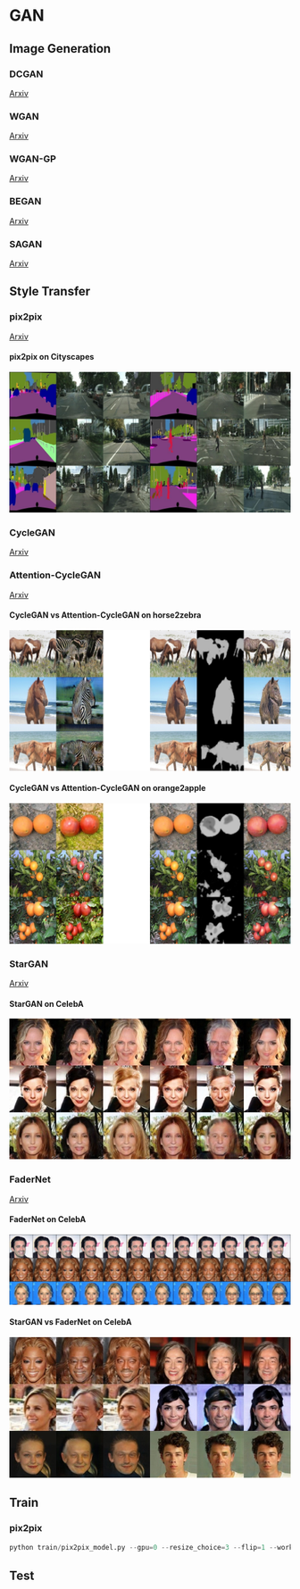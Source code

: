# GAN 
## Image Generation
### DCGAN 
[Arxiv](https://arxiv.org/pdf/1511.06434.pdf)
### WGAN
[Arxiv](https://arxiv.org/pdf/1701.07875.pdf)
### WGAN-GP
[Arxiv](https://arxiv.org/pdf/1704.00028.pdf)
### BEGAN
[Arxiv](https://arxiv.org/pdf/1703.10717.pdf)
### SAGAN
[Arxiv](https://arxiv.org/pdf/1805.08318.pdf)
## Style Transfer
### pix2pix
[Arxiv](https://arxiv.org/pdf/1611.07004.pdf)
#### pix2pix on Cityscapes
![Image](https://github.com/innerlee/ganbase/raw/lxh2/res/pix2pix.jpg)
### CycleGAN
[Arxiv](https://arxiv.org/pdf/1703.10593.pdf)
### Attention-CycleGAN
[Arxiv](https://arxiv.org/pdf/1806.02311.pdf)
#### CycleGAN vs Attention-CycleGAN on horse2zebra
![Image](https://github.com/innerlee/ganbase/raw/lxh2/res/horse2zebra.jpg)
#### CycleGAN vs Attention-CycleGAN on orange2apple
![Image](https://github.com/innerlee/ganbase/raw/lxh2/res/orange2apple.jpg)
### StarGAN
[Arxiv](https://arxiv.org/pdf/1711.09020.pdf)
#### StarGAN on CelebA
![Image](https://github.com/innerlee/ganbase/raw/lxh2/res/stargan.jpg)
### FaderNet
[Arxiv](https://arxiv.org/pdf/1706.00409.pdf)
#### FaderNet on CelebA
![Image](https://github.com/innerlee/ganbase/raw/lxh2/res/fadernet.jpg)
#### StarGAN vs FaderNet on CelebA
![Image](https://github.com/innerlee/ganbase/raw/lxh2/res/fadernet_vs_stargan.jpg)
## Train
### pix2pix
```Python
python train/pix2pix_model.py --gpu=0 --resize_choice=3 --flip=1 --workers=4 --save_img_rows=2 --save_img_cols=4 --g_norm_type=instance --g_lr=2e-4 --g_weightdecay=5e-5 --d_norm_type=instance --d_lr=2e-4 --d_weightdecay=5e-5 --display_fre=40 --save_fre=20 --lambdaI=0.5 --visdom_port=8891 --loss_choice=lsgan --g_resnet_blocks=9 --train_dir=./datasets/cityscapes/train --save_dir=./checkpoints/pix2pix/cityscapes256_lambdaI100_batch4 --train_batch=4 --visdom_env=pix2pix_cityscapes256_lambdaI100_batch4 --g_input_dim=3 --d_input_dim=6
```
## Test
